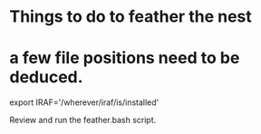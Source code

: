 # Things to do to feather the nest
# a few file positions need to be deduced.

export IRAF='/wherever/iraf/is/installed'

Review and run the feather.bash script.
